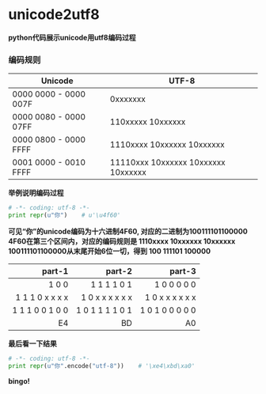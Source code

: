 # unicode2utf8
**python代码展示unicode用utf8编码过程**

### 编码规则
|     Unicode           | UTF-8                               |
| --------------------- | ------------------------------------|
| 0000 0000 - 0000 007F | 0xxxxxxx                            |
| 0000 0080 - 0000 07FF | 110xxxxx 10xxxxxx                   |
| 0000 0800 - 0000 FFFF | 1110xxxx 10xxxxxx 10xxxxxx          |
| 0001 0000 - 0010 FFFF | 11110xxx 10xxxxxx 10xxxxxx 10xxxxxx |

**举例说明编码过程**  
```python
# -*- coding: utf-8 -*-
print repr(u"你")    # u'\u4f60'
```
**可见“你”的unicode编码为十六进制4F60, 对应的二进制为100111101100000**  
**4F60在第三个区间内，对应的编码规则是 1110xxxx 10xxxxxx 10xxxxxx**  
**100111101100000从末尾开始6位一切，得到 100 111101 100000**  

|   part-1         |   part-2         | part-3          |
| --------:        | --------:        | --------:       |
| 1 0 0            | 1 1 1 1 0 1      | 1 0 0 0 0 0     |
| 1 1 1 0 x x x x  | 1 0 x x x x x x  | 1 0 x x x x x x |
| 1 1 1 0 0 1 0 0  | 1 0 1 1 1 1 0 1  | 1 0 1 0 0 0 0 0 |
| E4               | BD               | A0              |

**最后看一下结果**
```python
# -*- coding: utf-8 -*-
print repr(u"你".encode("utf-8"))    # '\xe4\xbd\xa0'
```

**bingo!**